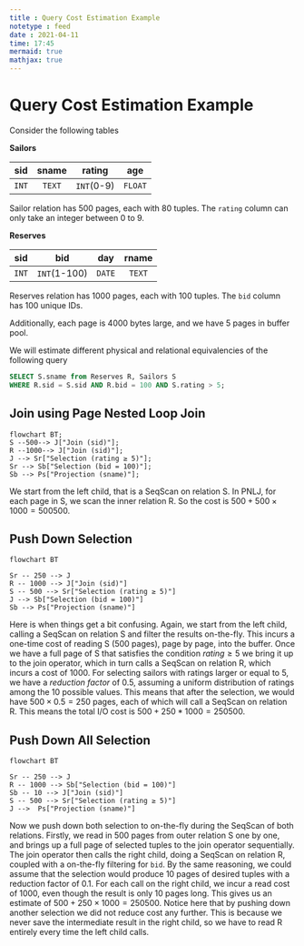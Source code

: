 ```yaml
---
title : Query Cost Estimation Example
notetype : feed
date : 2021-04-11
time: 17:45
mermaid: true
mathjax: true
---
```

# Query Cost Estimation Example

Consider the following tables 

**Sailors**

|  sid  | sname  | rating |   age   |
|:-----:|:------:|:------:|:-------:|
| `INT` | `TEXT` | `INT`(0-9)  | `FLOAT` |

Sailor relation has 500 pages, each with 80 tuples. The `rating` column can only take an integer between 0 to 9.

**Reserves**

|  sid  |  bid  |  day   | rname  |
|:-----:|:-----:|:------:|:------:|
| `INT` | `INT`(1-100) | `DATE` | `TEXT` |

Reserves relation has 1000 pages, each with 100 tuples. The `bid` column has 100 unique IDs.

Additionally, each page is 4000 bytes large, and we have 5 pages in buffer pool.

We will estimate different physical and relational equivalencies of the following query

```sql
SELECT S.sname from Reserves R, Sailors S
WHERE R.sid = S.sid AND R.bid = 100 AND S.rating > 5;
```


## Join using Page Nested Loop Join
```mermaid
flowchart BT;
S --500--> J["Join (sid)"];
R --1000--> J["Join (sid)"];
J --> Sr["Selection (rating ≥ 5)"];
Sr --> Sb["Selection (bid = 100)"];
Sb --> Ps["Projection (sname)"];
```

We start from the left child, that is a SeqScan on relation S. In PNLJ, for each page in S, we scan the inner relation R. So the cost is $500+500\times1000=500500$.

## Push Down Selection
``` mermaid
flowchart BT

Sr -- 250 --> J
R -- 1000 --> J["Join (sid)"]
S -- 500 --> Sr["Selection (rating ≥ 5)"]
J --> Sb["Selection (bid = 100)"]
Sb --> Ps["Projection (sname)"]

```
Here is when things get a bit confusing. Again, we start from the left child, calling a SeqScan on relation S and filter the results on-the-fly. This incurs a one-time cost of reading S (500 pages), page by page, into the buffer. Once we have a full page of S that satisfies the condition $rating\geq 5$ we bring it up to the join operator, which in turn calls a SeqScan on relation R, which incurs a cost of 1000. For selecting sailors with ratings larger or equal to 5, we have a *reduction factor* of 0.5, assuming a uniform distribution of ratings among the 10 possible values. This means that after the selection, we would have $500\times 0.5=250$ pages, each of which will call a SeqScan on relation R. This means the total I/O cost is $500+250*1000=250500$.

## Push Down All Selection
``` mermaid
flowchart BT

Sr -- 250 --> J
R -- 1000 --> Sb["Selection (bid = 100)"]
Sb -- 10 --> J["Join (sid)"]
S -- 500 --> Sr["Selection (rating ≥ 5)"]
J -->  Ps["Projection (sname)"]

```
Now we push down both selection to on-the-fly during the SeqScan of both relations. Firstly, we read in 500 pages from outer relation S one by one, and brings up a full page of selected tuples to the join operator sequentially. The join operator then calls the right child, doing a SeqScan on relation R, coupled with a on-the-fly filtering for `bid`. By the same reasoning, we could assume that the selection would produce 10 pages of desired tuples with a reduction factor of 0.1. For each call on the right child, we incur a read cost of 1000, even though the result is only 10 pages long. This gives us an estimate of $500+250\times1000=250500$. Notice here that by pushing down another selection we did not reduce cost any further. This is because we never save the intermediate result in the right child, so we have to read R entirely every time the left child calls.